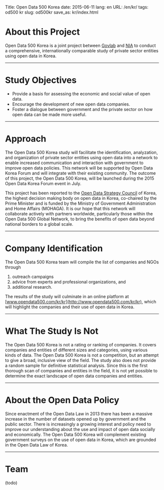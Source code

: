 Title: Open Data 500 Korea
date: 2015-06-11
lang: en
URL: /en/kr/
tags: od500 kr
slug: od500kr
save_as: kr/index.html

# About this Project

Open Data 500 Korea is a joint project between
[Govlab](http://www.thegovlab.org/) and [NIA](http://www.nia.or.kr/) to conduct
a comprehensive, internationally comparable study of private sector entities
using open data in Korea.

---

# Study Objectives


* Provide a basis for assessing the economic and social value of open data.
* Encourage the development of new open data companies.
* Foster a dialogue between government and the private sector on how open data
  can be made more useful.

---

# Approach

The Open Data 500 Korea study will facilitate the identification, analyzation,
and organization of private sector entities using open data into a network to
enable increased communication and interaction with government to improve open
data policies. This network will be supported by Open Data Korea Forum and will
integrate with their existing community. The outcome of this project, the Open
Data 500 Korea, will be launched during the 2015 Open Data Korea Forum event in
July.

This project has been reported to the [Open Data Strategy
Council](http://www.odsc.go.kr/) of Korea, the highest decision making body on
open data in Korea, co-chaired by the Prime Minister and is funded by the
Ministry of Government Administration and Home Affairs (MOHAGA). It is our hope
that this network will collaborate actively with partners worldwide,
particularly those within the Open Data 500 Global Network, to bring the
benefits of open data beyond national borders to a global scale.

---

# Company Identification

The Open Data 500 Korea team will compile the list of companies and NGOs
through

1. outreach campaigns
2. advice from experts and professional organizations, and
3. additional research.

The results of the study will culminate in an online platform at
[www.opendata500.com/kr/kr](http://www.opendata500.com/kr/kr), which will
highlight the companies and their use of open data in Korea.

---

# What The Study Is Not

The Open Data 500 Korea is not a rating or ranking of companies. It covers
companies and entities of different sizes and categories, using various kinds
of data. The Open Data 500 Korea is not a competition, but an attempt to give
a broad, inclusive view of the field. The study also does not provide a random
sample for definitive statistical analysis. Since this is the first thorough
scan of companies and entities in the field, it is not yet possible to
determine the exact landscape of open data companies and entities.

---

# About the Open Data Policy

Since enactment of the Open Data Law in 2013 there has been a massive increase
in the number of datasets opened up by government and the public sector. There
is increasingly a growing interest and policy need to improve our understanding
about the use and impact of open data socially and economically. The Open Data
500 Korea will complement existing government surveys on the use of open data
in Korea, which are grounded in the Open Data Law of Korea.

---

# Team

(todo)

